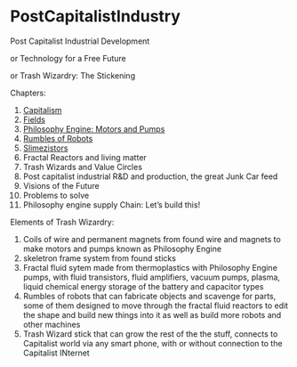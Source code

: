 # PostCapitalistIndustry
Post Capitalist Industrial Development

or Technology for a Free Future

or Trash Wizardry: The Stickening

Chapters:

1. [Capitalism](https://github.com/LafeLabs/PostCapitalistIndustry/blob/master/CapitalismChapter.md)
2. [Fields](https://github.com/LafeLabs/PostCapitalistIndustry/blob/master/FileldsChapter2.md)
3. [Philosophy Engine: Motors and Pumps](https://github.com/LafeLabs/PostCapitalistIndustry/blob/master/EngineChapter3.md)
4. [Rumbles of Robots](https://github.com/LafeLabs/PostCapitalistIndustry/blob/master/RumblesChapter4.md)
5. [Slimezistors](https://github.com/LafeLabs/PostCapitalistIndustry/blob/master/SlimezistorsChapter5.md)
6. Fractal Reactors and living matter
7. Trash Wizards and Value Circles
8. Post capitalist industrial R&D and production, the great Junk Car feed
9. Visions of the Future
10. Problems to solve
11. Philosophy engine supply Chain: Let’s build this!
 

Elements of Trash Wizardry:

1. Coils of wire and permanent magnets from found wire and magnets to make motors and pumps known as Philosophy Engine
2. skeletron frame system from found sticks
3. Fractal fluid sytem made from thermoplastics with Philosophy Engine pumps, with fluid transistors, fluid amplifiers, vacuum pumps, plasma, liquid chemical energy storage of the battery and capacitor types
4. Rumbles of robots that can fabricate objects and scavenge for parts, some of them designed to move through the fractal fluid reactors to edit the shape and build new things into it as well as build more robots and other machines
5. Trash Wizard stick that can grow the rest of the the stuff, connects to Capitalist world via any smart phone, with or without connection to the Capitalist INternet

